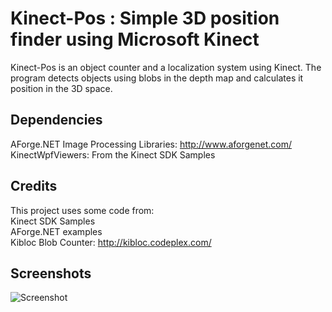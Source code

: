 # Kinect-Pos : Simple 3D position finder using Microsoft Kinect

Kinect-Pos is an object counter and a localization system using Kinect. The program detects objects using blobs in the depth map and calculates it position in the 3D space.

## Dependencies
AForge.NET Image Processing Libraries: http://www.aforgenet.com/   
KinectWpfViewers: From the Kinect SDK Samples   

## Credits
This project uses some code from:  
Kinect SDK Samples   
AForge.NET examples   
Kibloc Blob Counter: http://kibloc.codeplex.com/   

## Screenshots
![Screenshot](https://github.com/pvishal/kinect-pos/raw/master/media/kinpos.png)
